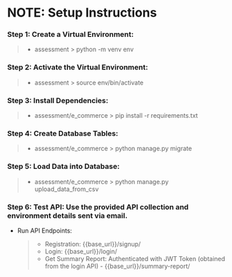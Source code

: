 # NOTE: Setup Instructions
### Step 1: Create a Virtual Environment:
> - assessment > python -m venv env

### Step 2: Activate the Virtual Environment:
> - assessment > source env/bin/activate

### Step 3: Install Dependencies:
> - assessment/e_commerce > pip install -r requirements.txt

### Step 4: Create Database Tables:
> - assessment/e_commerce > python manage.py migrate

### Step 5: Load Data into Database:
> - assessment/e_commerce > python manage.py upload_data_from_csv

### Step 6: Test API: Use the provided API collection and environment details sent via email.
- Run API Endpoints:
  > - Registration: {{base_url}}/signup/
  > - Login: {{base_url}}/login/
  > - Get Summary Report: Authenticated with JWT Token (obtained from the login API) - {{base_url}}/summary-report/
